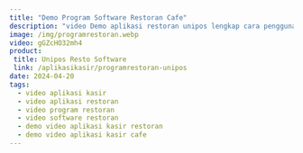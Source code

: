 ```yaml
---
title: "Demo Program Software Restoran Cafe"
description: "video Demo aplikasi restoran unipos lengkap cara penggunaan"
image: /img/programrestoran.webp
video: gGZcHO32mh4
product: 
 title: Unipos Resto Software
 link: /aplikasikasir/programrestoran-unipos
date: 2024-04-20
tags:
  - video aplikasi kasir
  - video aplikasi restoran
  - video program restoran
  - video software restoran
  - demo video aplikasi kasir restoran
  - demo video aplikasi kasir cafe
---
```

